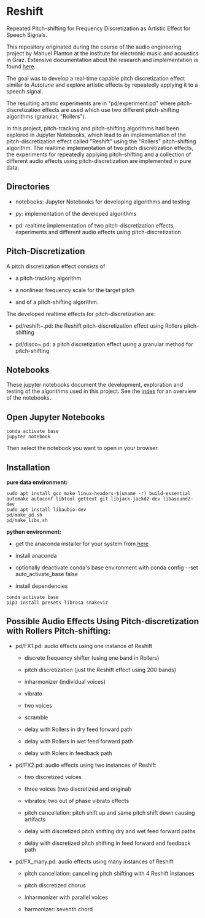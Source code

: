 Reshift
=======

Repeated Pitch-shifting for Frequency Discretization as Artistic Effect for Speech Signals.

This repository originated during the course of the audio engineering project by Manuel Planton at the institute for electronic music and acoustics in Graz.
Extensive documentation about the research and implementation is found [here](Audio_Engineering_Project_-_Manuel_Planton.pdf).

The goal was to develop a real-time capable pitch discretization effect similar to *Autotune* and explore artistic effects by repeatedly applying it to a speech signal.

The resulting artistic experiments are in "pd/experiment.pd" where pitch-discretization effects are used which use two different pitch-shifting algorithms (granular, "Rollers").

In this project, pitch-tracking and pitch-shifting algorithms had been explored in Jupyter Notebooks, which lead to an implementation of the pitch-discretization effect called "Reshift" using the "Rollers" pitch-shifting algorithm.
The realtime implementation of two pitch discretization effects, the experiments for repeatedly applying pitch-shifting and a collection of different audio effects using pitch-discretization are implemented in pure data.


Directories
-----------

* notebooks: Jupyter Notebooks for developing algorithms and testing

* py: implementation of the developed algorithms

* pd: realtime implementation of two pitch-discretization effects, experiments and different audio effects using pitch-discretization


Pitch-Discretization
--------------------

A pitch discretization effect consists of

* a pitch-tracking algorithm

* a nonlinear frequency scale for the target pitch

* and of a pitch-shifting algorithm.


The developed realtime effects for pitch-discretization are:

* pd/reshift~.pd: the Reshift pitch-discretization effect using Rollers pitch-shifting

* pd/disco~.pd: a pitch discretization effect using a granular method for pitch-shifting


Notebooks
---------

These jupyter notebooks document the development, exploration and testing of the algorithms used in this project.
See the [index](notebooks/Index.ipynb) for an overview of the notebooks.


Open Jupyter Notebooks
----------------------

```
conda activate base
jupyter notebook
```

Then select the notebook you want to open in your browser.


Installation
------------

__pure data environment:__

```
sudo apt install gcc make linux-headers-$(uname -r) build-essential automake autoconf libtool gettext git libjack-jackd2-dev libasound2-dev
sudo apt install libaubio-dev
pd/make_pd.sh
pd/make_libs.sh
```

__python environment:__

* get the anaconda installer for your system from [here](https://www.anaconda.com/products/individual)

* install anaconda

* optionally deactivate conda's base environment with
        conda config --set auto_activate_base false

* install dependencies

```
conda activate base
pip3 install presets librosa snakeviz
```


Possible Audio Effects Using Pitch-discretization with Rollers Pitch-shifting:
------------------------------------------------------------------------------

* pd/FX1.pd: audio effects using one instance of Reshift

    - discrete frequency shifter (using one band in Rollers)
    
    - pitch discretization (just the Reshift effect using 200 bands)
    
    - inharmonizer (individual voices)
    
    - vibrato
    
    - two voices
    
    - scramble
    
    - delay with Rollers in dry feed forward path
    
    - delay with Rollers in wet feed forward path
    
    - delay with Rolers in feedback path

* pd/FX2.pd: audio effects using two instances of Reshift

    - two discretized voices
    
    - three voices (two discretized and original)
    
    - vibratos: two out of phase vibrato effects
    
    - pitch cancellation: pitch shift up and same pitch shift down causing artifacts
    
    - delay with discretized pitch shifting dry and wet feed forward paths
    
    - delay with discretized pitch shifting in feed forward and feedback path

* pd/FX_many.pd: audio effects using many instances of Reshift

    - pitch cancellation: cancelling pitch shifting with 4 Reshift instances
    
    - pitch discretized chorus
    
    - inharmonizer with parallel voices
    
    - harmonizer: seventh chord

